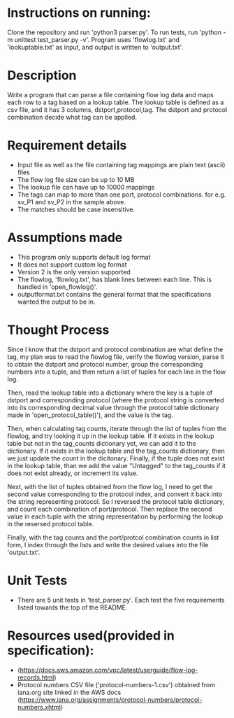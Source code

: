 # Instructions on running:
Clone the repository and run 'python3 parser.py'. To run tests, run 'python -m unittest test_parser.py -v'. Program uses 'flowlog.txt' and 'lookuptable.txt' as input, and output is written to 'output.txt'.

# Description 
Write a program that can parse a file containing flow log data and maps each row to a tag based on a lookup table. The lookup table is defined as a csv file, and it has 3 columns, dstport,protocol,tag. The dstport and protocol combination decide what tag can be applied.  

# Requirement details 
- Input file as well as the file containing tag mappings are plain text (ascii) files  
- The flow log file size can be up to 10 MB 
- The lookup file can have up to 10000 mappings 
- The tags can map to more than one port, protocol combinations.  for e.g. sv_P1 and sv_P2 in the sample above. 
- The matches should be case insensitive.

# Assumptions made
- This program only supports default log format 
- It does not support custom log format
- Version 2 is the only version supported
- The flowlog, 'flowlog.txt', has blank lines between each line. This is handled in 'open_flowlog()'.
- outputformat.txt contains the general format that the specifications wanted the output to be in.

# Thought Process
Since I know that the dstport and protocol combination are what define the tag, my plan was to read the flowlog file, verify the flowlog version, parse it to obtain the dstport and protocol number, group the corresponding numbers into a tuple, and then return a list of tuples for each line in the flow log.

Then, read the lookup table into a dictionary where the key is a tuple of dstport and corresponding protocol (where the protocol string is converted into its corresponding decimal value through the protocol table dictionary made in 'open_protocol_table()'), and the value is the tag.

Then, when calculating tag counts, iterate through the list of tuples from the flowlog, and try looking it up in the lookup table. If it exists in the lookup table but not in the tag_counts dictionary yet, we can add it to the dictionary. If it exists in the lookup table and the tag_counts dictionary, then we just update the count in the dicitonary. Finally, if the tuple does not exist in the lookup table, than we add the value "Untagged" to the tag_counts if it does not exist already, or increment its value.

Next, with the list of tuples obtained from the flow log, I need to get the second value corresponding to the protocol index, and convert it back into the string representing protocol. So I reversed the protocol table dictionary, and count each combination of port/protocol. Then replace the second value in each tuple with the string representation by performing the lookup in the resersed protocol table.

Finally, with the tag counts and the port/protcol combination counts in list form, I index through the lists and write the desired values into the file 'output.txt'.

# Unit Tests
- There are 5 unit tests in 'test_parser.py'. Each test the five requirements listed towards the top of the README.

# Resources used(provided in specification):
- (https://docs.aws.amazon.com/vpc/latest/userguide/flow-log-records.html)
- Protocol numbers CSV file ('protocol-numbers-1.csv') obtained from iana.org site linked in the AWS docs (https://www.iana.org/assignments/protocol-numbers/protocol-numbers.xhtml)